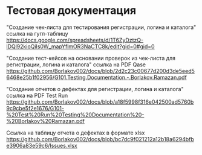 # Тестовая документация 
"Создание чек-листа для тестирования регистрации, логина и каталога" ссылка на гугл-таблицу 
https://docs.google.com/spreadsheets/d/1T6ZyDztzQ-lDQl92kioQiIs0W_mapYflmOR3NaCTC8k/edit?gid=0#gid=0

"Создание тест-кейсов на основании проверок из чек-листа для регистрации, логина и каталога" ссылка на PDF Qase
https://github.com/Borlakov002/docs/blob/2d2c23c00677d200d3de5eed56468e25b1f02956/G101.Testing.Documentation.-.Borlakov.Ramazan.pdf

"Создание отчетов о дефектах для регистрации, логина и каталога" ссылка на PDF Test Run
https://github.com/Borlakov002/docs/blob/a18f5998f316e042500ad5760b9c9cbe5f2e1676/G101-%20Test%20Run%20Testing%20Documentation%20-%20Borlakov%20Ramazan.pdf

Ссылка на таблицу отчета о дефектах в формате xlsx
https://github.com/Borlakov002/docs/blob/bc7dc9f021212a12b18a6294bfbe3906a83e59c6/Issues.xlsx
